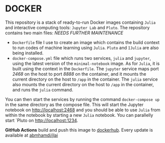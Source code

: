 # DOCKER

This repository is a stack of ready-to-run Docker images containing `Julia` and interactive computing tools: `Jupyter Lab` and `Pluto`. The repository contains two main files: _NEEDS FURTHER MAINTENANCE_
* `Dockerfile` file  I use to create an image which contains the build context to run codes of machine learning using `Julia`. `Pluto` and `IJulia` are also being installed.
* `docker-compose.yml` file which runs two services, `julia` and `jupyter`, using the latest version of the `minimal-notebook` image. As for `Julia`, it is built using the context in the `Dockerfile`. The `jupyter` service maps port _2468_ on the host to port _8888_ on the container, and it mounts the current directory on the host to `/app` in the container. The `julia` service also mounts the current directory on the host to `/app` in the container, and runs the `julia` command.

You can then start the services by running the command `docker-compose up` in the same directory as the compose file. This will start the Jupyter notebook on [http://localhost:2468](http://localhost:2468) and you should be able to use `Julia` from within the notebook by starting a new `Julia` notebook. You can parallelly start `Pluto on [http://localhost:1234](http://localhost:1234).

**GitHub Actions** build and push this image to [dockerhub](https://hub.docker.com/). Every update is available at [abmhamdi/jlai](https://hub.docker.com/repository/docker/abmhamdi/jlai)
